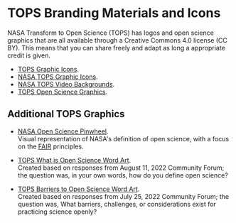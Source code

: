 # TOPS Branding Materials and Icons

NASA Transform to Open Science (TOPS) has logos and open science graphics that are all available through a Creative Commons 4.0 license (CC BY). This means that you can share freely and adapt as long a appropriate credit is given.  

* [TOPS Graphic Icons](https://doi.org/10.5281/zenodo.5225075). 
* [NASA TOPS Graphic Icons](https://doi.org/10.5281/zenodo.7262103). 
* [NASA TOPS Video Backgrounds](https://doi.org/10.5281/zenodo.6565075). 
* [TOPS Open Science Graphics](https://doi.org/10.5281/zenodo.6565030).  

## Additional TOPS Graphics 

* [NASA Open Science Pinwheel](https://doi.org/10.5281/zenodo.6565079).  
Visual representation of NASA's definition of open science, with a focus on the [FAIR](https://www.go-fair.org/fair-principles/) principles. 
    
* [TOPS What is Open Science Word Art](https://doi.org/10.5281/zenodo.6986412).  
Created based on responses from August 11, 2022 Community Forum; the question was, in your own words, how do you define open science?

* [TOPS Barriers to Open Science Word Art](https://doi.org/10.5281/zenodo.6949179).  
Created based on responses from July 25, 2022 Community Forum; the question was, What barriers, challenges, or considerations exist for practicing science openly?
